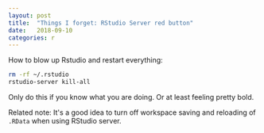 ```yaml
---
layout: post
title:  "Things I forget: RStudio Server red button"
date:   2018-09-10
categories: r
---
```


How to blow up Rstudio and restart everything:

```bash
rm -rf ~/.rstudio
rstudio-server kill-all
```

Only do this if you know what you are doing. Or at least feeling pretty bold.

Related note: It's a good idea to turn off workspace saving and reloading of `.RData` when using RStudio server.
